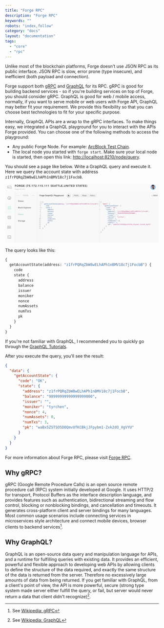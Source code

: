 ```yaml
---
title: "Forge RPC"
description: "Forge RPC"
keywords: ""
robots: "index,follow"
category: "docs"
layout: "documentation"
tags: 
  - "core"
  - "rpc"
---
```




Unlike most of the blockchain platforms, Forge doesn't use JSON RPC as its public interface. JSON RPC is slow, error prone (type insecure), and inefficient (both payload and connection).

Forge support both [gRPC](https://grpc.io/) and [GraphQL](https://graphql.org/) for its RPC. gRPC is good for building backend services - so if you're building services on top of Forge, you should consider gRPC. GraphQL is good for web / mobile access, normally, if you want to serve mobile or web users with Forge API, GraphQL may better fit your requirement. We provide this flexibility so that you can choose best technologies to fit for your specific purpose.

Internally, GraphQL APIs are a wrap to the gRPC interfaces. To make things easy, we integrated a GraphQL playground for you to interact with the APIs Forge provided. You can choose one of the following methods to access the playground:

* Any public Forge Node. For example: [ArcBlock Test Chain](http://abt-test.arcblock.co:8210/node/query).
* The local node you started with `forge start`. Make sure your local node is started, then open this link: [http://localhost:8210/node/query](http://localhost:8210/node/query).

You should see a page like below. Write a GraphQL query and execute it. Here we query the account state with address `z1frPQRqZbW8wELhAPh1nBMV18c7j1FocbB`.

![Forge GraphQL Playground](../assets/images/forge_playground.jpg)

The query looks like this:

```graphql
{
  getAccountState(address: "z1frPQRqZbW8wELhAPh1nBMV18c7j1FocbB") {
    code
    state {
      address
      balance
      issuer
      moniker
      nonce
      numAssets
      numTxs
      pk
    }
  }
}
```

If you're not familiar with GraphQL, I recommended you to quickly go through the [GraphQL Tutorials](https://www.graphql.com/tutorials/).

After you execute the query, you'll see the result:

```json
{
  "data": {
    "getAccountState": {
      "code": "OK",
      "state": {
        "address": "z1frPQRqZbW8wELhAPh1nBMV18c7j1FocbB",
        "balance": "98999999999999999000",
        "issuer": "",
        "moniker": "tyrchen",
        "nonce": 4,
        "numAssets": 0,
        "numTxs": 3,
        "pk": "waBx5ZSTSO5DOQmvUfKCBkjJFpybm1-Zxk2dO_XgVYU"
      }
    }
  }
}
```

For more information about Forge RPC, please visit [Forge RPC](../rpc/).

## Why gRPC?

gRPC (Google Remote Procedure Calls) is an open source remote procedure call (RPC) system initially developed at Google. It uses HTTP/2 for transport, Protocol Buffers as the interface description language, and provides features such as authentication, bidirectional streaming and flow control, blocking or nonblocking bindings, and cancellation and timeouts. It generates cross-platform client and server bindings for many languages. Most common usage scenarios include connecting services in microservices style architecture and connect mobile devices, browser clients to backend services[^1].

[^1]: See [Wikipedia: gRPC](https://en.wikipedia.org/wiki/GRPC)



## Why GraphQL?

GraphQL is an open-source data query and manipulation language for APIs, and a runtime for fulfilling queries with existing data. It provides an efficient, powerful and flexible approach to developing web APIs by allowing clients to define the structure of the data required, and exactly the same structure of the data is returned from the server. Therefore no excessively large amounts of data from being returned. If you get familiar with GraphQL, from a client's point of view, the API is more powerful, secure (strong type system made server either fulfill the query, or fail, but server would never return a data that client didn't recognize)[^2].

[^2]: See [Wikipedia: GraphQL]([https://en.wikipedia.org/wiki/GRPC](https://en.wikipedia.org/wiki/GraphQL))
